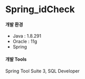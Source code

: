 # Spring_idCheck

<h4>개발 환경</h4>
<ul>
<li>Java : 1.8.291</li>
<li>Oracle : 11g</li>
<li>Spring</li>
</ul>

<h4>개발 Tools </h4>
Spring Tool Suite 3, SQL Developer
